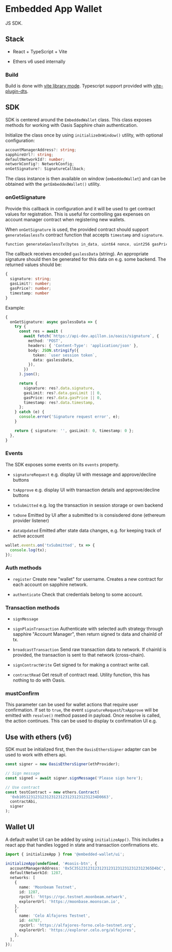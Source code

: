# Embedded App Wallet

JS SDK.

## Stack

- React + TypeScript + Vite

- Ethers v6 used internally

### Build

Build is done with [vite library mode](https://vitejs.dev/guide/build#library-mode).
Typescript support provided with [vite-plugin-dts](https://github.com/qmhc/vite-plugin-dts).

## SDK

SDK is centered around the `EmbeddedWallet` class. This class exposes methods for working with Oasis Sapphire chain authentication.

Initialize the class once by using `initializeOnWindow()` utility, with optional configuration:

```ts
accountManagerAddress?: string;
sapphireUrl?: string;
defaultNetworkId?: number;
networkConfig?: NetworkConfig;
onGetSignature?: SignatureCallback;
```

The class instance is then available on window (`embeddedWallet`) and can be obtained with the `getEmbeddedWallet()` utility.

### onGetSignature

Provide this callback in configuration and it will be used to get contract values for registration. This is useful for controlling gas expenses on account manager contract when registering new wallets.

When `onGetSignature` is used, the provided contract should support `generateGaslessTx` contract function that accepts `timestamp` and `signature`.

```rust
function generateGaslessTx(bytes in_data, uint64 nonce, uint256 gasPrice, uint64 gasLimit, uint256 timestamp, bytes signature) view returns (bytes out_data)
```

The callback receives encoded `gaslessData` (string). An appropriate signature should then be generated for this data on e.g. some backend. The returned values should be:

```ts
{
  signature: string;
  gasLimit?: number;
  gasPrice?: number;
  timestamp: number
}
```

Example:

```ts
{
  onGetSignature: async gaslessData => {
    try {
      const res = await (
        await fetch(`https://api-dev.apillon.io/oasis/signature`, {
          method: 'POST',
          headers: { 'Content-Type': 'application/json' },
          body: JSON.stringify({
            token: `user session token`,
            data: gaslessData,
          }),
        })
      ).json();

      return {
        signature: res?.data.signature,
        gasLimit: res?.data.gasLimit || 0,
        gasPrice: res?.data.gasPrice || 0,
        timestamp: res?.data.timestamp,
      };
    } catch (e) {
      console.error('Signature request error', e);
    }

    return { signature: '', gasLimit: 0, timestamp: 0 };
  },
}
```

### Events

The SDK exposes some events on its `events` property.

- `signatureRequest`
  e.g. display UI with message and approve/decline buttons

- `txApprove`
  e.g. display UI with transaction details and approve/decline buttons

- `txSubmitted`
  e.g. log the transaction in session storage or own backend

- `txDone`
  Emitted by UI after a submitted tx is consisdered done (ethereum provider listener)

- `dataUpdated`
  Emitted after state data changes, e.g. for keeping track of active account

```ts
wallet.events.on('txSubmitted', tx => {
  console.log(tx);
});
```

### Auth methods

- `register`
  Create new "wallet" for username.
  Creates a new contract for each account on sapphire network.

- `authenticate`
  Check that credentials belong to some account.

### Transaction methods

- `signMessage`

- `signPlainTransaction`
  Authenticate with selected auth strategy through sapphire "Account Manager", then return signed tx data and chainId of tx.

- `broadcastTransaction`
  Send raw transaction data to network.
  If chainId is provided, the transaction is sent to that network (cross-chain).

- `signContractWrite`
  Get signed tx for making a contract write call.

- `contractRead`
  Get result of contract read.
  Utility function, this has nothing to do with Oasis.

### mustConfirm

This parameter can be used for wallet actions that require user confirmation. If set to `true`, the event `signatureRequest`/`txApprove` will be emitted with `resolve()` method passed in payload. Once resolve is called, the action continues. This can be used to display tx confirmation UI e.g.

## Use with ethers (v6)

SDK must be initialized first, then the `OasisEthersSigner` adapter can be used to work with ethers api.

```ts
const signer = new OasisEthersSigner(ethProvider);

// Sign message
const signed = await signer.signMessage('Please sign here');

// Use contract
const testContract = new ethers.Contract(
  '0xb1051231231231231231231231231231234D0663',
  contractAbi,
  signer
);
```

## Wallet UI

A default wallet UI can be added by using `initializeApp()`. This includes a react app that handles logged in state and transaction confirmations etc.

```ts
import { initializeApp } from '@embedded-wallet/ui';

initializeApp(undefined, '#oasis-btn', {
  accountManagerAddress: '0x5C3512312312312312312312312312312365D4bC',
  defaultNetworkId: 1287,
  networks: [
    {
      name: 'Moonbeam Testnet',
      id: 1287,
      rpcUrl: 'https://rpc.testnet.moonbeam.network',
      explorerUrl: 'https://moonbase.moonscan.io',
    },
    {
      name: 'Celo Alfajores Testnet',
      id: 44787,
      rpcUrl: 'https://alfajores-forno.celo-testnet.org',
      explorerUrl: 'https://explorer.celo.org/alfajores',
    },
  ],
});
```
